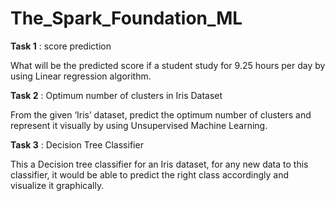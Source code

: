 # The_Spark_Foundation_ML
**Task 1** : score prediction  

What will be the predicted score if a student study for 9.25 hours per day by using Linear regression algorithm.
        
**Task 2** : Optimum number of clusters in Iris Dataset     

From the given ‘Iris’ dataset, predict the optimum number of clusters and represent it visually by using Unsupervised Machine Learning.
        
**Task 3** : Decision Tree Classifier   

This a Decision tree classifier for an Iris dataset, for any new data to this classifier, it would be able to predict the right class accordingly and visualize it  graphically.

